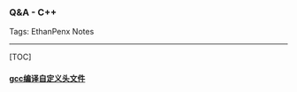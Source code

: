 ### Q&A - C++

Tags: EthanPenx Notes

---

[TOC]

#### [gcc编译自定义头文件](http://www.xaazg.com/480452252.html)



